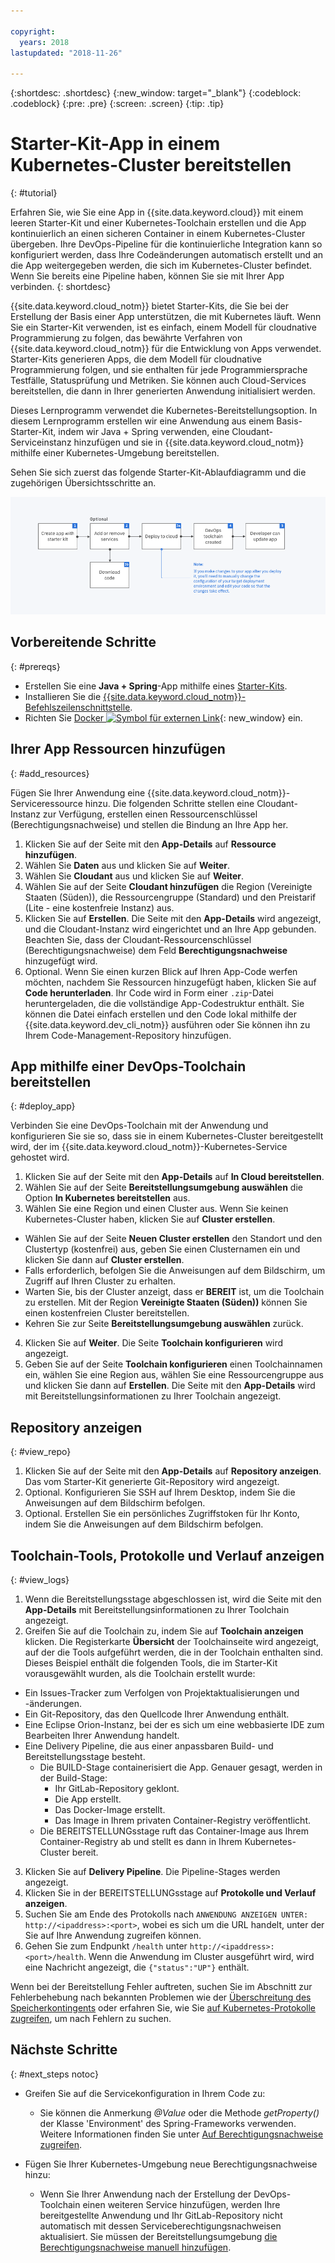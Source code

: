 ```yaml
---

copyright:
  years: 2018
lastupdated: "2018-11-26"

---
```


{:shortdesc: .shortdesc}
{:new_window: target="_blank"}
{:codeblock: .codeblock}
{:pre: .pre}
{:screen: .screen}
{:tip: .tip}

# Starter-Kit-App in einem Kubernetes-Cluster bereitstellen
{: #tutorial}

Erfahren Sie, wie Sie eine App in {{site.data.keyword.cloud}} mit einem leeren Starter-Kit und einer Kubernetes-Toolchain erstellen und die App kontinuierlich an einen sicheren Container in einem Kubernetes-Cluster übergeben. Ihre DevOps-Pipeline für die kontinuierliche Integration kann so konfiguriert werden, dass Ihre Codeänderungen automatisch erstellt und an die App weitergegeben werden, die sich im Kubernetes-Cluster befindet. Wenn Sie bereits eine Pipeline haben, können Sie sie mit Ihrer App verbinden.
{: shortdesc}

{{site.data.keyword.cloud_notm}} bietet Starter-Kits, die Sie bei der Erstellung der Basis einer App unterstützen, die mit Kubernetes läuft. Wenn Sie ein Starter-Kit verwenden, ist es einfach, einem Modell für cloudnative Programmierung zu folgen, das bewährte Verfahren von {{site.data.keyword.cloud_notm}} für die Entwicklung von Apps verwendet. Starter-Kits generieren Apps, die dem Modell für cloudnative Programmierung folgen, und sie enthalten für jede Programmiersprache Testfälle, Statusprüfung und Metriken. Sie können auch Cloud-Services bereitstellen, die dann in Ihrer generierten Anwendung initialisiert werden.

Dieses Lernprogramm verwendet die Kubernetes-Bereitstellungsoption. In diesem Lernprogramm erstellen wir eine Anwendung aus einem Basis-Starter-Kit, indem wir Java + Spring verwenden, eine Cloudant-Serviceinstanz hinzufügen und sie in {{site.data.keyword.cloud_notm}} mithilfe einer Kubernetes-Umgebung bereitstellen.

Sehen Sie sich zuerst das folgende Starter-Kit-Ablaufdiagramm und die zugehörigen Übersichtsschritte an.

![Starter-Kit-Ablaufdiagramm](../images/starterkit-flow.png) 

## Vorbereitende Schritte
{: #prereqs}

* Erstellen Sie eine **Java + Spring**-App mithilfe eines [Starter-Kits](/docs/apps/tutorials/tutorial_starter-kit.html).
* Installieren Sie die [{{site.data.keyword.cloud_notm}}-Befehlszeilenschnittstelle](/docs/cli/index.html).
* Richten Sie [Docker ![Symbol für externen Link](../../icons/launch-glyph.svg "Symbol für externen Link")](https://www.docker.com/get-started){: new_window} ein.

## Ihrer App Ressourcen hinzufügen
{: #add_resources}

Fügen Sie Ihrer Anwendung eine {{site.data.keyword.cloud_notm}}-Serviceressource hinzu. Die folgenden Schritte stellen eine Cloudant-Instanz zur Verfügung, erstellen einen Ressourcenschlüssel (Berechtigungsnachweise) und stellen die Bindung an Ihre App her.

1. Klicken Sie auf der Seite mit den **App-Details** auf **Ressource hinzufügen**.
2. Wählen Sie **Daten** aus und klicken Sie auf **Weiter**.
3. Wählen Sie **Cloudant** aus und klicken Sie auf **Weiter**.
4. Wählen Sie auf der Seite **Cloudant hinzufügen** die Region (Vereinigte Staaten (Süden)), die Ressourcengruppe (Standard) und den Preistarif (Lite - eine kostenfreie Instanz) aus.
5. Klicken Sie auf **Erstellen**. Die Seite mit den **App-Details** wird angezeigt, und die Cloudant-Instanz wird eingerichtet und an Ihre App gebunden. Beachten Sie, dass der Cloudant-Ressourcenschlüssel (Berechtigungsnachweise) dem Feld **Berechtigungsnachweise** hinzugefügt wird.
6. Optional. Wenn Sie einen kurzen Blick auf Ihren App-Code werfen möchten, nachdem Sie Ressourcen hinzugefügt haben, klicken Sie auf **Code herunterladen**. Ihr Code wird in Form einer `.zip`-Datei heruntergeladen, die die vollständige App-Codestruktur enthält. Sie können die Datei einfach erstellen und den Code lokal mithilfe der {{site.data.keyword.dev_cli_notm}} ausführen oder Sie können ihn zu Ihrem Code-Management-Repository hinzufügen.

## App mithilfe einer DevOps-Toolchain bereitstellen
{: #deploy_app}

Verbinden Sie eine DevOps-Toolchain mit der Anwendung und konfigurieren Sie sie so, dass sie in einem Kubernetes-Cluster bereitgestellt wird, der im {{site.data.keyword.cloud_notm}}-Kubernetes-Service gehostet wird.

1. Klicken Sie auf der Seite mit den **App-Details** auf **In Cloud bereitstellen**.
2. Wählen Sie auf der Seite **Bereitstellungsumgebung auswählen** die Option **In Kubernetes bereitstellen** aus.
3. Wählen Sie eine Region und einen Cluster aus. Wenn Sie keinen Kubernetes-Cluster haben, klicken Sie auf **Cluster erstellen**.
  * Wählen Sie auf der Seite **Neuen Cluster erstellen** den Standort und den Clustertyp (kostenfrei) aus, geben Sie einen Clusternamen ein und klicken Sie dann auf **Cluster erstellen**.
  * Falls erforderlich, befolgen Sie die Anweisungen auf dem Bildschirm, um Zugriff auf Ihren Cluster zu erhalten.
  * Warten Sie, bis der Cluster anzeigt, dass er **BEREIT** ist, um die Toolchain zu erstellen. Mit der Region **Vereinigte Staaten (Süden))** können Sie einen kostenfreien Cluster bereitstellen.
  * Kehren Sie zur Seite **Bereitstellungsumgebung auswählen** zurück.
4. Klicken Sie auf **Weiter**. Die Seite **Toolchain konfigurieren** wird angezeigt.
5. Geben Sie auf der Seite **Toolchain konfigurieren** einen Toolchainnamen ein, wählen Sie eine Region aus, wählen Sie eine Ressourcengruppe aus und klicken Sie dann auf **Erstellen**. Die Seite mit den **App-Details** wird mit Bereitstellungsinformationen zu Ihrer Toolchain angezeigt.

## Repository anzeigen
{: #view_repo}

1. Klicken Sie auf der Seite mit den **App-Details** auf **Repository anzeigen**. Das vom Starter-Kit generierte Git-Repository wird angezeigt.
2. Optional. Konfigurieren Sie SSH auf Ihrem Desktop, indem Sie die Anweisungen auf dem Bildschirm befolgen.
3. Optional. Erstellen Sie ein persönliches Zugriffstoken für Ihr Konto, indem Sie die Anweisungen auf dem Bildschirm befolgen.

## Toolchain-Tools, Protokolle und Verlauf anzeigen
{: #view_logs}

1. Wenn die Bereitstellungsstage abgeschlossen ist, wird die Seite mit den **App-Details** mit Bereitstellungsinformationen zu Ihrer Toolchain angezeigt.
2. Greifen Sie auf die Toolchain zu, indem Sie auf **Toolchain anzeigen** klicken. Die Registerkarte **Übersicht** der Toolchainseite wird angezeigt, auf der die Tools aufgeführt werden, die in der Toolchain enthalten sind. Dieses Beispiel enthält die folgenden Tools, die im Starter-Kit vorausgewählt wurden, als die Toolchain erstellt wurde:
  * Ein Issues-Tracker zum Verfolgen von Projektaktualisierungen und -änderungen.
  * Ein Git-Repository, das den Quellcode Ihrer Anwendung enthält.
  * Eine Eclipse Orion-Instanz, bei der es sich um eine webbasierte IDE zum Bearbeiten Ihrer Anwendung handelt.
  * Eine Delivery Pipeline, die aus einer anpassbaren Build- und Bereitstellungsstage besteht.
	 * Die BUILD-Stage containerisiert die App. Genauer gesagt, werden in der Build-Stage:
	   * Ihr GitLab-Repository geklont.
	   * Die App erstellt.
	   * Das Docker-Image erstellt.
	   * Das Image in Ihrem privaten Container-Registry veröffentlicht.
	 * Die BEREITSTELLUNGsstage ruft das Container-Image aus Ihrem Container-Registry ab und stellt es dann in Ihrem Kubernetes-Cluster bereit.
3. Klicken Sie auf **Delivery Pipeline**. Die Pipeline-Stages werden angezeigt.
4. Klicken Sie in der BEREITSTELLUNGsstage auf **Protokolle und Verlauf anzeigen**.
5. Suchen Sie am Ende des Protokolls nach `ANWENDUNG ANZEIGEN UNTER: http://<ipaddress>:<port>`, wobei es sich um die URL handelt, unter der Sie auf Ihre Anwendung zugreifen können.
6. Gehen Sie zum Endpunkt `/health` unter `http://<ipaddress>:<port>/health`. Wenn die Anwendung im Cluster ausgeführt wird, wird eine Nachricht angezeigt, die `{"status":"UP"}` enthält.

Wenn bei der Bereitstellung Fehler auftreten, suchen Sie im Abschnitt zur Fehlerbehebung nach bekannten Problemen wie der [Überschreitung des Speicherkontingents](/docs/apps/ts_apps.html#exceed_quota) oder erfahren Sie, wie Sie [auf Kubernetes-Protokolle zugreifen](/docs/apps/ts_apps.html#access_kube_logs), um nach Fehlern zu suchen.

## Nächste Schritte
{: #next_steps notoc}

* Greifen Sie auf die Servicekonfiguration in Ihrem Code zu:
	- Sie können die Anmerkung _@Value_ oder die Methode _getProperty()_ der Klasse 'Environment' des Spring-Frameworks verwenden. Weitere Informationen finden Sie unter [Auf Berechtigungsnachweise zugreifen](/docs/java-spring/configuration.html#configuration#accessing-credentials).

* Fügen Sie Ihrer Kubernetes-Umgebung neue Berechtigungsnachweise hinzu:
	- Wenn Sie Ihrer Anwendung nach der Erstellung der DevOps-Toolchain einen weiteren Service hinzufügen, werden Ihre bereitgestellte Anwendung und Ihr GitLab-Repository nicht automatisch mit dessen Serviceberechtigungsnachweisen aktualisiert. Sie müssen der Bereitstellungsumgebung [die Berechtigungsnachweise manuell hinzufügen](/docs/apps/creds_kube.html#sk_kube).
